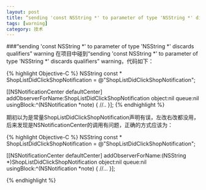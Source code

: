 ```yaml
---
layout: post
title: “sending 'const NSString *' to parameter of type 'NSString *' discards qualifiers” warning
tags: [warning]
category: 技术
---
```


###“sending 'const NSString *' to parameter of type 'NSString *' discards qualifiers” warning
在项目中碰到“sending 'const NSString *' to parameter of type 'NSString *' discards qualifiers” warning，代码如下：

{% highlight Objective-C %}
NSString const * ShopListDidClickShopNotification = @"ShopListDidClickShopNotification";

[[NSNotificationCenter defaultCenter] addObserverForName:ShopListDidClickShopNotification object:nil queue:nil usingBlock:^(NSNotification *note) {
//..
}];
{% endhighlight %}

期初以为是常量ShopListDidClickShopNotification声明有误，左改右改都没用，后来发现是NSNotificationCenter的调用有问题，正确的方式应该为：

{% highlight Objective-C %}
NSString const * ShopListDidClickShopNotification = @"ShopListDidClickShopNotification";

[[NSNotificationCenter defaultCenter] addObserverForName:(NSString *)ShopListDidClickShopNotification object:nil queue:nil usingBlock:^(NSNotification *note) {
     //...
}];
    
{% endhighlight %}